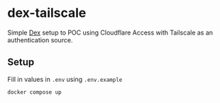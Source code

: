# dex-tailscale

Simple [Dex](https://dexidp.io) setup to POC using Cloudflare Access with Tailscale as an authentication source.

## Setup

Fill in values in `.env` using `.env.example`

`docker compose up`